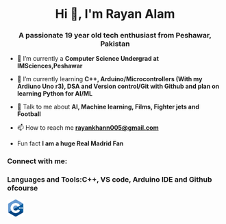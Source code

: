 <h1 align="center">Hi 👋, I'm Rayan Alam</h1>
<h3 align="center">A passionate 19 year old tech enthusiast from Peshawar, Pakistan</h3>

- 🔭 I’m currently a **Computer Science Undergrad at IMSciences,Peshawar**

- 🌱 I’m currently learning **C++, Arduino/Microcontrollers (With my Ardiuno Uno r3), DSA and Version control/Git with Github and plan on learning Python for AI/ML**

- 💬 Talk to me about **AI, Machine learning, Films, Fighter jets and Football**

- 📫 How to reach me **rayankhann005@gmail.com**

-  Fun fact **I am a huge **Real Madrid** Fan**

<h3 align="left">Connect with me:</h3>
<p align="left">
</p>

<h3 align="left">Languages and Tools:C++, VS code, Arduino IDE and Github ofcourse </h3>
<p align="left"> <a href="https://www.w3schools.com/cpp/" target="_blank" rel="noreferrer"> <img src="https://raw.githubusercontent.com/devicons/devicon/master/icons/cplusplus/cplusplus-original.svg" alt="cplusplus" width="40" height="40"/> </a> </p>


